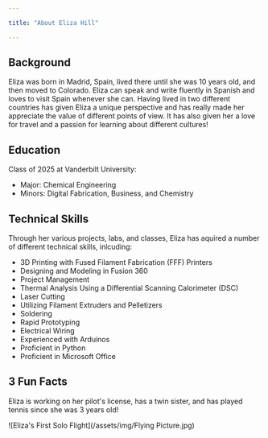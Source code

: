 ```yaml
---

title: "About Eliza Hill"

---
```

## Background

Eliza was born in Madrid, Spain, lived there until she was 10 years old, and then moved to Colorado. Eliza can speak and write fluently in Spanish and loves to visit Spain whenever she can. Having lived in two different countries has given Eliza a unique perspective and has really made her appreciate the value of different points of view. It has also given her a love for travel and a passion for learning about different cultures!

## Education

Class of 2025 at Vanderbilt University:
* Major: Chemical Engineering
* Minors: Digital Fabrication, Business, and Chemistry

## Technical Skills

Through her various projects, labs, and classes, Eliza has aquired a number of different technical skills, inlcuding:

* 3D Printing with Fused Filament Fabrication (FFF) Printers
* Designing and Modeling in Fusion 360
* Project Management
* Thermal Analysis Using a Differential Scanning Calorimeter (DSC)
* Laser Cutting
* Utilizing Filament Extruders and Pelletizers
* Soldering
* Rapid Prototyping
* Electrical Wiring
* Experienced with Arduinos
* Proficient in Python
* Proficient in Microsoft Office

## 3 Fun Facts 

Eliza is working on her pilot's license, has a twin sister, and has played tennis since she was 3 years old!

![Eliza's First Solo Flight](/assets/img/Flying Picture.jpg)
